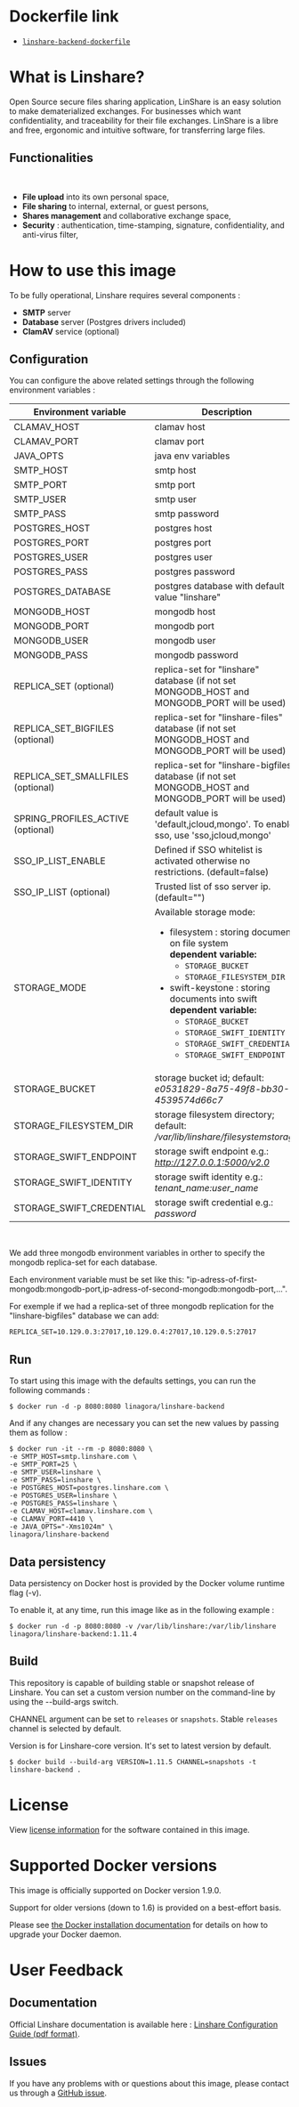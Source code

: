 Dockerfile link
===============

- [`linshare-backend-dockerfile`](https://github.com/linagora/linshare-backend-dockerfile/blob/master/Dockerfile)

What is Linshare?
=================

Open Source secure files sharing application, LinShare is an easy solution to make dematerialized exchanges. For businesses which want confidentiality, and traceability for their file exchanges. LinShare is a libre and free, ergonomic and intuitive software, for transferring large files.

Functionalities
---------------

</br>

* **File upload** into its own personal space,
* **File sharing** to internal, external, or guest persons,
* **Shares management** and collaborative exchange space,
* **Security** : authentication, time-stamping, signature, confidentiality, and anti-virus filter,


How to use this image
=====================

To be fully operational, Linshare requires several components :
* **SMTP** server
* **Database** server (Postgres drivers included)
* **ClamAV** service (optional)

Configuration
-------------

You can configure the above related settings through the following environment variables :

| Environment variable              | Description
|-----------------------------------|---------------------------------------------------------------------------------------------------
|CLAMAV_HOST                        | clamav host
|CLAMAV_PORT                        | clamav port
|JAVA_OPTS                          | java env variables
|SMTP_HOST                          | smtp host
|SMTP_PORT                          | smtp port
|SMTP_USER                          | smtp user
|SMTP_PASS                          | smtp password
|POSTGRES_HOST                      | postgres host
|POSTGRES_PORT                      | postgres port
|POSTGRES_USER                      | postgres user
|POSTGRES_PASS                      | postgres password
|POSTGRES_DATABASE                  | postgres database with default value "linshare"
|MONGODB_HOST                       | mongodb host
|MONGODB_PORT                       | mongodb port
|MONGODB_USER                       | mongodb user
|MONGODB_PASS                       | mongodb password
|REPLICA_SET (optional)             | replica-set for "linshare" database (if not set MONGODB_HOST and MONGODB_PORT will be used)
|REPLICA_SET_BIGFILES (optional)    | replica-set for "linshare-files" database (if not set MONGODB_HOST and MONGODB_PORT will be used)
|REPLICA_SET_SMALLFILES (optional)  | replica-set for "linshare-bigfiles" database (if not set MONGODB_HOST and MONGODB_PORT will be used)
|SPRING_PROFILES_ACTIVE (optional)  | default value is 'default,jcloud,mongo'. To enable sso, use 'sso,jcloud,mongo'
|SSO_IP_LIST_ENABLE                 | Defined if SSO whitelist is activated otherwise no restrictions. (default=false)
|SSO_IP_LIST (optional)             | Trusted list of sso server ip.  (default="")
|STORAGE_MODE                       | Available storage mode: <ul><li>filesystem : storing documents on file system<br/>**dependent variable:**<ul><li>`STORAGE_BUCKET`</li><li>`STORAGE_FILESYSTEM_DIR`</li></ul><li>swift-keystone : storing documents into swift<br/>**dependent variable:**<ul><li>`STORAGE_BUCKET`</li><li>`STORAGE_SWIFT_IDENTITY`</li><li>`STORAGE_SWIFT_CREDENTIAL`</li><li>`STORAGE_SWIFT_ENDPOINT`</li></ul></li></ul>
|STORAGE_BUCKET                     | storage bucket id; default: *e0531829-8a75-49f8-bb30-4539574d66c7*
|STORAGE_FILESYSTEM_DIR             | storage filesystem directory; default: */var/lib/linshare/filesystemstorage*
|STORAGE_SWIFT_ENDPOINT             | storage swift endpoint e.g.: *http://127.0.0.1:5000/v2.0*
|STORAGE_SWIFT_IDENTITY             | storage swift identity e.g.: *tenant_name:user_name*
|STORAGE_SWIFT_CREDENTIAL           | storage swift credential e.g.: *password*
<br/>

We add three mongodb environment variables in orther to specify the mongodb replica-set for each database.

Each environment variable must be set like this: "ip-adress-of-first-mongodb:mongodb-port,ip-adress-of-second-mongodb:mongodb-port,...".

For exemple if we had a replica-set of three mongodb replication for the "linshare-bigfiles" database we can add: 

`REPLICA_SET=10.129.0.3:27017,10.129.0.4:27017,10.129.0.5:27017`

Run
---

To start using this image with the defaults settings, you can run the following commands :

```console
$ docker run -d -p 8080:8080 linagora/linshare-backend
```

And if any changes are necessary you can set the new values by passing them as follow :

```console
$ docker run -it --rm -p 8080:8080 \
-e SMTP_HOST=smtp.linshare.com \
-e SMTP_PORT=25 \
-e SMTP_USER=linshare \
-e SMTP_PASS=linshare \
-e POSTGRES_HOST=postgres.linshare.com \
-e POSTGRES_USER=linshare \
-e POSTGRES_PASS=linshare \
-e CLAMAV_HOST=clamav.linshare.com \
-e CLAMAV_PORT=4410 \
-e JAVA_OPTS="-Xms1024m" \
linagora/linshare-backend
```

Data persistency
----------------

Data persistency on Docker host is provided by the Docker volume runtime flag (-v).

To enable it, at any time, run this image like as in the following example :

```console
$ docker run -d -p 8080:8080 -v /var/lib/linshare:/var/lib/linshare linagora/linshare-backend:1.11.4
```

Build
-----

This repository is capable of building stable or snapshot release of Linshare.
You can set a custom version number on the command-line by using the --build-args switch.

CHANNEL argument can be set to `releases` or `snapshots`.
Stable `releases` channel is selected by default.

Version is for Linshare-core version. It's set to latest version by default.

```console
$ docker build --build-arg VERSION=1.11.5 CHANNEL=snapshots -t linshare-backend .
```

License
=======

View [license information](http://www.linshare.org/licenses/LinShare-License_AfferoGPL-v3_en.pdf) for the software contained in this image.

Supported Docker versions
=========================

This image is officially supported on Docker version 1.9.0.

Support for older versions (down to 1.6) is provided on a best-effort basis.

Please see [the Docker installation documentation](https://docs.docker.com/installation/) for details on how to upgrade your Docker daemon.

User Feedback
=============

Documentation
-------------

Official Linshare documentation is available here : [Linshare Configuration Guide (pdf format)](http://download.linshare.org/documentation/admins/Linagora_DOC_LinShare-1.7.0_Guide-Config-Admin_fr_20150303.pdf).


Issues
------

If you have any problems with or questions about this image, please contact us through a [GitHub issue](https://github.com/linagora/linshare-backend/issues).
